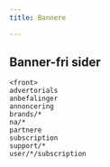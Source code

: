 ```yaml
---
title: Bannere

---
```



## Banner-fri sider



```
<front>
advertorials
anbefalinger
annoncering
brands/*
na/*
partnere
subscription
support/*
user/*/subscription
```

